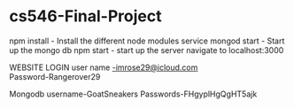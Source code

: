 # cs546-Final-Project
npm install - Install the different node modules
service mongod start - Start up the mongo db
npm start - start up the server
navigate to localhost:3000

WEBSITE LOGIN
user name -imrose29@icloud.com  
Password-Rangerover29


Mongodb
username-GoatSneakers
Passwords-FHgyplHgQgHT5ajk
